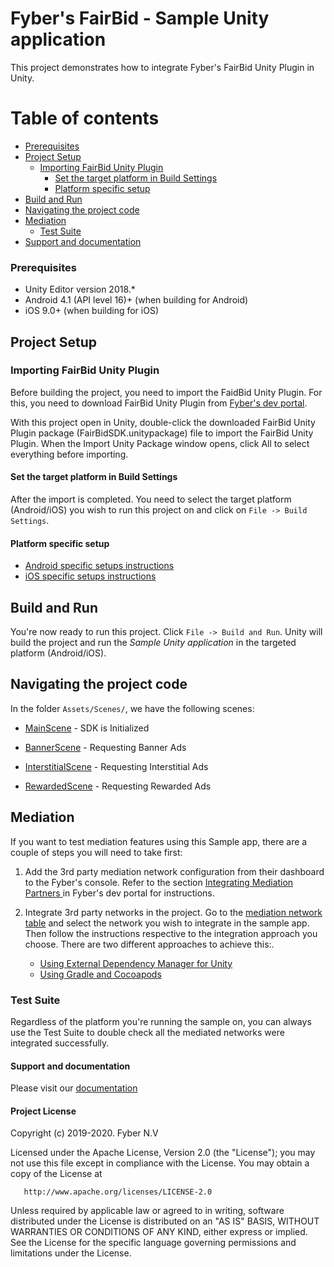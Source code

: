 Fyber's FairBid - Sample Unity application
============================================
This project demonstrates how to integrate Fyber's FairBid Unity Plugin in Unity.

Table of contents
=================

* [Prerequisites](#prerequisites)
* [Project Setup](#project-setup)
   * [Importing FairBid Unity Plugin](#importing-fairBid-unity-plugin)
       * [Set the target platform in Build Settings](#set-the-target-platform-in-build-settings)
       * [Platform specific setup](#platform-specific-setup)
* [Build and Run](#build-and-run)
* [Navigating the project code](#navigating-the-project-code)
* [Mediation](#mediation)
   * [Test Suite](#test-suite)
* [Support and documentation](#support-and-documentation)

### Prerequisites
* Unity Editor version 2018.*
* Android 4.1 (API level 16)+ (when building for Android)
* iOS 9.0+ (when building for iOS)

## Project Setup

### Importing FairBid Unity Plugin

Before building the project, you need to import the FaidBid Unity Plugin. For this, you need to download FairBid Unity Plugin from [Fyber's dev portal](https://dev-unity.fyber.com/docs/integration).

With this project open in Unity, double-click the downloaded FairBid Unity Plugin package (FairBidSDK.unitypackage) file to import the FairBid Unity Plugin. When the Import Unity Package window opens, click All to select everything before importing.

#### Set the target platform in Build Settings

After the import is completed. You need to select the target platform (Android/iOS) you wish to run this project on and click on `File -> Build Settings`.

#### Platform specific setup

- [Android specific setups instructions](https://dev-unity.fyber.com/docs/unity-sdk-integration-new-draft#android-specific-setup)
- [iOS specific setups instructions](https://dev-unity.fyber.com/docs/unity-sdk-integration-new-draft#ios-specific-setup)

## Build and Run

You're now ready to run this project. Click `File -> Build and Run`. Unity will build the project and run the *Sample Unity application* in the targeted platform (Android/iOS).

## Navigating the project code

In the folder `Assets/Scenes/`, we have the following scenes:
* [MainScene](https://github.com/Heyzap/fairbid-sample-app-unity/blob/master/Assets/Scenes/MainScene.cs) - SDK is Initialized

* [BannerScene](https://github.com/Heyzap/fairbid-sample-app-unity/blob/master/Assets/Scenes/BannerScene.cs) - Requesting Banner Ads
  
* [InterstitialScene](https://github.com/Heyzap/fairbid-sample-app-unity/blob/master/Assets/Scenes/InterstitialScene.cs) - Requesting Interstitial Ads

* [RewardedScene](https://github.com/Heyzap/fairbid-sample-app-unity/blob/master/Assets/Scenes/RewardedScene.cs) - Requesting Rewarded Ads

## Mediation

If you want to test mediation features using this Sample app, there are a couple of steps you will need to take first: 

1. Add the 3rd party mediation network configuration from their dashboard to the Fyber's console. Refer to the section [Integrating Mediation Partners
](https://fyber-mediation.fyber.com/docs/integrating-mediation) in Fyber's dev portal for instructions.
2. Integrate 3rd party networks in the project. Go to the [mediation network table](https://fyber-mediation.fyber.com/docs/supported-networks#platform-unity) and select the network you wish to integrate in the sample app. Then follow the instructions respective to the integration approach you choose. There are two different approaches to achieve this:.

   - [Using External Dependency Manager for Unity](https://fyber-mediation.fyber.com/docs/supported-networks#step-2-alternative-2-external-dependency-manager-for-unity-edm4u)
   - [Using Gradle and Cocoapods](https://fyber-mediation.fyber.com/docs/supported-networks#step-2-alternative-1-maven--cocoapods)

### Test Suite

Regardless of the platform you're running the sample on, you can always use the Test Suite to double check all the mediated networks were integrated successfully.


#### Support and documentation
Please visit our [documentation](https://dev-unity.fyber.com/docs)

#### Project License

   Copyright (c) 2019-2020. Fyber N.V
  
   Licensed under the Apache License, Version 2.0 (the "License");
   you may not use this file except in compliance with the License.
   You may obtain a copy of the License at
  
       http://www.apache.org/licenses/LICENSE-2.0
       
   Unless required by applicable law or agreed to in writing, software
   distributed under the License is distributed on an "AS IS" BASIS,
   WITHOUT WARRANTIES OR CONDITIONS OF ANY KIND, either express or implied.
   See the License for the specific language governing permissions and
   limitations under the License.
